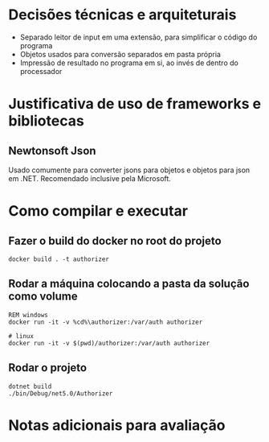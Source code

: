 # Decisões técnicas e arquiteturais

- Separado leitor de input em uma extensão, para simplificar o código do programa
- Objetos usados para conversão separados em pasta própria
- Impressão de resultado no programa em si, ao invés de dentro do processador

# Justificativa de uso de frameworks e bibliotecas

## Newtonsoft Json

Usado comumente para converter jsons para objetos e objetos para json
em .NET. Recomendado inclusive pela Microsoft.

# Como compilar e executar

## Fazer o build do docker no root do projeto

```
docker build . -t authorizer
```

## Rodar a máquina colocando a pasta da solução como volume

```
REM windows
docker run -it -v %cd%\authorizer:/var/auth authorizer
```

```
# linux
docker run -it -v $(pwd)/authorizer:/var/auth authorizer
```

## Rodar o projeto

```
dotnet build
./bin/Debug/net5.0/Authorizer
```

# Notas adicionais para avaliação
